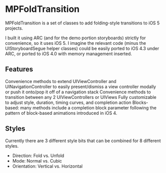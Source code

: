 MPFoldTransition
=====================
MPFoldTransition is a set of classes to add folding-style transitions to iOS 5 projects.

I built it using ARC (and for the demo portion storyboards) strictly for convenience, so it uses iOS 5.  I imagine the relevant code (minus the UIStoryboardSegue helper classes) could be easily ported to iOS 4.3 under ARC, or ported to iOS 4.0 with memory management inserted.

Features
---------
Convenience methods to extend UIViewController and UINavigationController to easily present/dismiss a view controller modally or push it onto/pop it off of a navigation stack
Convenience methods to transition between any 2 UIViewControllers or UIViews
Fully customizable to adjust style, duration, timing curves, and completion action
Blocks-based: many methods include a completion block parameter following the pattern of block-based animations introduced in iOS 4.

Styles
---------
Currently there are 3 different style bits that can be combined for 8 different styles.
* Direction: Fold vs. Unfold
* Mode: Normal vs. Cubic
* Orientation: Vertical vs. Horizontal
